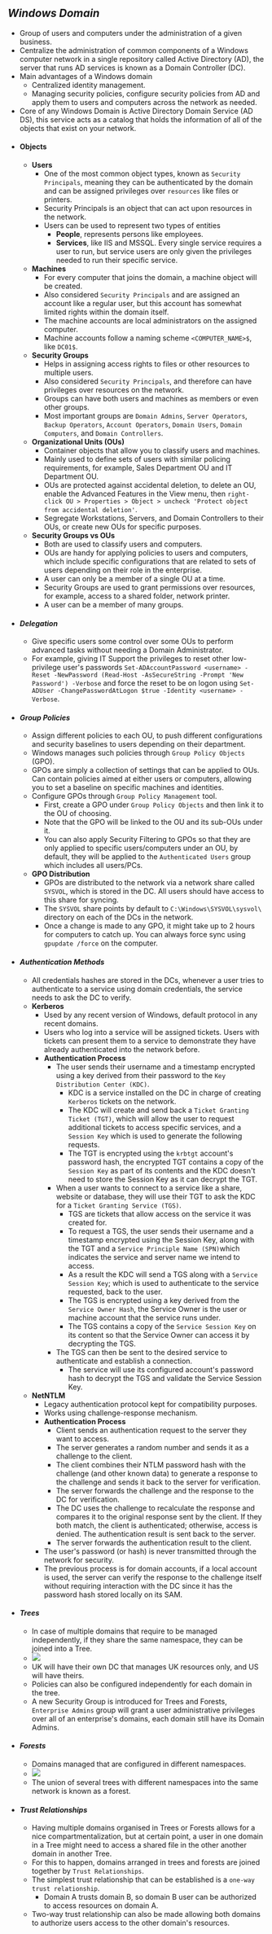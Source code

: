 ## *Windows Domain*
- Group of users and computers under the administration of a given business.
- Centralize the administration of common components of a Windows computer network in a single repository called Active Directory (AD), the server that runs AD services is known as a Domain Controller (DC).
- Main advantages of a Windows domain
	- Centralized identity management.
	- Managing security policies, configure security policies from AD and apply them to users and computers across the network as needed.
- Core of any Windows Domain is Active Directory Domain Service (AD DS), this service acts as a catalog that holds the information of all of the objects that exist on your network.
- #### Objects
	- **Users**
		- One of the most common object types, known as `Security Principals`, meaning they can be authenticated by the domain and can be assigned privileges over `resources` like files or printers.
		- Security Principals is an object that can act upon resources in the network.
		- Users can be used to represent two types of entities
			- **People**, represents persons like employees.
			- **Services**, like IIS and MSSQL. Every single service requires a user to run, but service users are only given the privileges needed to run their specific service.
	- **Machines**
		- For every computer that joins the domain, a machine object will be created.
		- Also considered `Security Principals` and are assigned an account like a regular user, but this account has somewhat limited rights within the domain itself.
		- The machine accounts are local administrators on the assigned computer.
		- Machine accounts follow a naming scheme `<COMPUTER_NAME>$`, like `DC01$`.
	- **Security Groups**
		- Helps in assigning access rights to files or other resources to multiple users.
		- Also considered `Security Principals`, and therefore can have privileges over resources on the network.
		- Groups can have both users and machines as members or even other groups.
		- Most important groups are `Domain Admins`, `Server Operators`, `Backup Operators`, `Account Operators`, `Domain Users`, `Domain Computers`, and `Domain Controllers`.
	- **Organizational Units (OUs)**
		- Container objects that allow you to classify users and machines.
		- Mainly used to define sets of users with similar policing requirements, for example, Sales Department OU and IT Department OU.
		- OUs are protected against accidental deletion, to delete an OU, enable the Advanced Features in the View menu, then `right-click OU > Properties > Object > uncheck 'Protect object from accidental deletion'`.
		- Segregate Workstations, Servers, and Domain Controllers to their OUs, or create new OUs for specific purposes.
	- **Security Groups vs OUs**
		- Both are used to classify users and computers.
		- OUs are handy for applying policies to users and computers, which include specific configurations that are related to sets of users depending on their role in the enterprise.
		- A user can only be a member of a single OU at a time.
		- Security Groups are used to grant permissions over resources, for example, access to a shared folder, network printer.
		- A user can be a member of many groups.
- #### *Delegation*
	- Give specific users some control over some OUs to perform advanced tasks without needing a Domain Administrator.
	- For example, giving IT Support the privileges to reset other low-privilege user's passwords `Set-ADAccountPassword <username> -Reset -NewPassword (Read-Host -AsSecureString -Prompt 'New Password') -Verbose` and force the reset to be on logon using `Set-ADUser -ChangePasswordAtLogon $true -Identity <username> -Verbose`.
- #### *Group Policies*
	- Assign different policies to each OU, to push different configurations and security baselines to users depending on their department.
	- Windows manages such policies through `Group Policy Objects` (GPO).
	- GPOs are simply a collection of settings that can be applied to OUs. Can contain policies aimed at either users or computers, allowing you to set a baseline on specific machines and identities.
	- Configure GPOs through `Group Policy Management` tool.
		- First, create a GPO under `Group Policy Objects` and then link it to the OU of choosing.
		- Note that the GPO will be linked to the OU and its sub-OUs under it.
		- You can also apply Security Filtering to GPOs so that they are only applied to specific users/computers under an OU, by default, they will be applied to the `Authenticated Users` group which includes all users/PCs.
	- **GPO Distribution**
		- GPOs are distributed to the network via a network share called `SYSVOL`, which is stored in the DC. All users should have access to this share for syncing.
		- The `SYSVOL` share points by default to `C:\Windows\SYSVOL\sysvol\` directory on each of the DCs in the network.
		- Once a change is made to any GPO, it might take up to 2 hours for computers to catch up. You can always force sync using `gpupdate /force` on the computer.
- #### *Authentication Methods*
	- All credentials hashes are stored in the DCs, whenever a user tries to authenticate to a service using domain credentials, the service needs to ask the DC to verify.
	- **Kerberos**
		- Used by any recent version of Windows, default protocol in any recent domains.
		- Users who log into a service will be assigned tickets. Users with tickets can present them to a service to demonstrate they have already authenticated into the network before.
		- **Authentication Process**
			- The user sends their username and a timestamp encrypted using a key derived from their password to the `Key Distribution Center (KDC)`.
				- KDC is a service installed on the DC in charge of creating `Kerberos` tickets on the network.
				- The KDC will create and send back a `Ticket Granting Ticket (TGT)`, which will allow the user to request additional tickets to access specific services, and a `Session Key` which is used to generate the following requests.
				- The TGT is encrypted using the `krbtgt` account's password hash, the encrypted TGT contains a copy of the `Session Key` as part of its contents and the KDC doesn't need to store the Session Key as it can decrypt the TGT.
			- When a user wants to connect to a service like a share, website or database, they will use their TGT to ask the KDC for a `Ticket Granting Service (TGS)`.
				- TGS are tickets that allow access on the service it was created for.
				- To request a TGS, the user sends their username and a timestamp encrypted using the Session Key, along with the TGT and a `Service Principle Name (SPN)`which indicates the service and server name we intend to access.
				- As a result the KDC will send a TGS along with a `Service Session Key`; which is used to authenticate to the service requested, back to the user.
				- The TGS is encrypted using a key derived from the `Service Owner Hash`, the Service Owner is the user or machine account that the service runs under.
				- The TGS contains a copy of the `Service Session Key` on its content so that the Service Owner can access it by decrypting the TGS.
			- The TGS can then be sent to the desired service to authenticate and establish a connection.
				- The service will use its configured account's password hash to decrypt the TGS and validate the Service Session Key.
	- **NetNTLM**
		- Legacy authentication protocol kept for compatibility purposes.
		- Works using challenge-response mechanism.
		- **Authentication Process**
			- Client sends an authentication request to the server they want to access.
			- The server generates a random number and sends it as a challenge to the client.
			- The client combines their NTLM password hash with the challenge (and other known data) to generate a response to the challenge and sends it back to the server for verification.
			- The server forwards the challenge and the response to the DC for verification.
			- The DC uses the challenge to recalculate the response and compares it to the original response sent by the client. If they both match, the client is authenticated; otherwise, access is denied. The authentication result is sent back to the server.
			- The server forwards the authentication result to the client.
		- The user's password (or hash) is never transmitted through the network for security.
		- The previous process is for domain accounts, if a local account is used, the server can verify the response to the challenge itself without requiring interaction with the DC since it has the password hash stored locally on its SAM.
- #### *Trees*
	- In case of multiple domains that require to be managed independently, if they share the same namespace, they can be joined into a Tree.
	- ![](AD-Tree.png)
	- UK will have their own DC that manages UK resources only, and US will have theirs.
	- Policies can also be configured independently for each domain in the tree.
	- A new Security Group is introduced for Trees and Forests,  `Enterprise Admins` group will grant a user administrative privileges over all of an enterprise's domains, each domain still have its Domain Admins.
- #### *Forests*
	- Domains managed that are configured in different namespaces.
	- ![](AD-Forest.png)
	- The union of several trees with different namespaces into the same network is known as a forest.
- #### *Trust Relationships*
	- Having multiple domains organised in Trees or Forests allows for a nice compartmentalization, but at certain point, a user in one domain in a Tree might need to access a shared file in the other another domain in another Tree.
	- For this to happen, domains arranged in trees and forests are joined together by `Trust Relationships`.
	- The simplest trust relationship that can be established is a `one-way trust relationship`.
		- Domain A trusts domain B, so domain B user can be authorized to access resources on domain A.
	- Two-way trust relationship can also be made allowing both domains to authorize users access to the other domain's resources.
